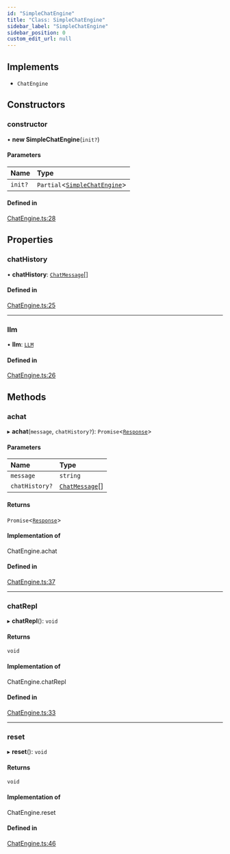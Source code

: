 ```yaml
---
id: "SimpleChatEngine"
title: "Class: SimpleChatEngine"
sidebar_label: "SimpleChatEngine"
sidebar_position: 0
custom_edit_url: null
---
```


## Implements

- `ChatEngine`

## Constructors

### constructor

• **new SimpleChatEngine**(`init?`)

#### Parameters

| Name | Type |
| :------ | :------ |
| `init?` | `Partial`<[`SimpleChatEngine`](SimpleChatEngine.md)\> |

#### Defined in

[ChatEngine.ts:28](https://github.com/run-llama/llamascript/blob/df4b1ad/packages/core/src/ChatEngine.ts#L28)

## Properties

### chatHistory

• **chatHistory**: [`ChatMessage`](../interfaces/ChatMessage.md)[]

#### Defined in

[ChatEngine.ts:25](https://github.com/run-llama/llamascript/blob/df4b1ad/packages/core/src/ChatEngine.ts#L25)

___

### llm

• **llm**: [`LLM`](../interfaces/LLM.md)

#### Defined in

[ChatEngine.ts:26](https://github.com/run-llama/llamascript/blob/df4b1ad/packages/core/src/ChatEngine.ts#L26)

## Methods

### achat

▸ **achat**(`message`, `chatHistory?`): `Promise`<[`Response`](Response.md)\>

#### Parameters

| Name | Type |
| :------ | :------ |
| `message` | `string` |
| `chatHistory?` | [`ChatMessage`](../interfaces/ChatMessage.md)[] |

#### Returns

`Promise`<[`Response`](Response.md)\>

#### Implementation of

ChatEngine.achat

#### Defined in

[ChatEngine.ts:37](https://github.com/run-llama/llamascript/blob/df4b1ad/packages/core/src/ChatEngine.ts#L37)

___

### chatRepl

▸ **chatRepl**(): `void`

#### Returns

`void`

#### Implementation of

ChatEngine.chatRepl

#### Defined in

[ChatEngine.ts:33](https://github.com/run-llama/llamascript/blob/df4b1ad/packages/core/src/ChatEngine.ts#L33)

___

### reset

▸ **reset**(): `void`

#### Returns

`void`

#### Implementation of

ChatEngine.reset

#### Defined in

[ChatEngine.ts:46](https://github.com/run-llama/llamascript/blob/df4b1ad/packages/core/src/ChatEngine.ts#L46)
